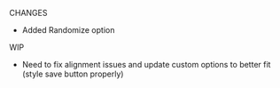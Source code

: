 CHANGES
- Added Randomize option

WIP
- Need to fix alignment issues and update custom options to better fit (style save button properly)
